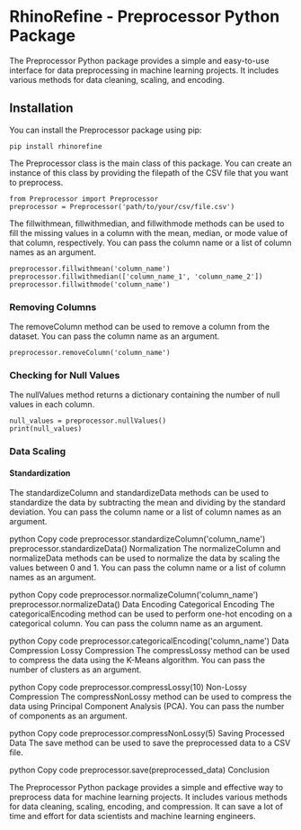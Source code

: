 # RhinoRefine - Preprocessor Python Package

The Preprocessor Python package provides a simple and easy-to-use interface for data preprocessing in machine learning projects. It includes various methods for data cleaning, scaling, and encoding.

## Installation

You can install the Preprocessor package using pip:

`pip install rhinorefine`

The Preprocessor class is the main class of this package. You can create an instance of this class by providing the filepath of the CSV file that you want to preprocess.

```
from Preprocessor import Preprocessor
preprocessor = Preprocessor('path/to/your/csv/file.csv')
```

The fillwithmean, fillwithmedian, and fillwithmode methods can be used to fill the missing values in a column with the mean, median, or mode value of that column, respectively. You can pass the column name or a list of column names as an argument.

```
preprocessor.fillwithmean('column_name')
preprocessor.fillwithmedian(['column_name_1', 'column_name_2'])
preprocessor.fillwithmode('column_name')
```

### Removing Columns
The removeColumn method can be used to remove a column from the dataset. You can pass the column name as an argument.

```
preprocessor.removeColumn('column_name')
```

### Checking for Null Values
The nullValues method returns a dictionary containing the number of null values in each column.

```
null_values = preprocessor.nullValues()
print(null_values)
```

### Data Scaling

#### Standardization

The standardizeColumn and standardizeData methods can be used to standardize the data by subtracting the mean and dividing by the standard deviation. You can pass the column name or a list of column names as an argument.

python
Copy code
preprocessor.standardizeColumn('column_name')
preprocessor.standardizeData()
Normalization
The normalizeColumn and normalizeData methods can be used to normalize the data by scaling the values between 0 and 1. You can pass the column name or a list of column names as an argument.

python
Copy code
preprocessor.normalizeColumn('column_name')
preprocessor.normalizeData()
Data Encoding
Categorical Encoding
The categoricalEncoding method can be used to perform one-hot encoding on a categorical column. You can pass the column name as an argument.

python
Copy code
preprocessor.categoricalEncoding('column_name')
Data Compression
Lossy Compression
The compressLossy method can be used to compress the data using the K-Means algorithm. You can pass the number of clusters as an argument.

python
Copy code
preprocessor.compressLossy(10)
Non-Lossy Compression
The compressNonLossy method can be used to compress the data using Principal Component Analysis (PCA). You can pass the number of components as an argument.

python
Copy code
preprocessor.compressNonLossy(5)
Saving Processed Data
The save method can be used to save the preprocessed data to a CSV file.

python
Copy code
preprocessor.save(preprocessed_data)
Conclusion

The Preprocessor Python package provides a simple and effective way to preprocess data for machine learning projects. It includes various methods for data cleaning, scaling, encoding, and compression. It can save a lot of time and effort for data scientists and machine learning engineers.